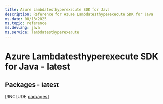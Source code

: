 ```yaml
---
title: Azure Lambdatesthyperexecute SDK for Java
description: Reference for Azure Lambdatesthyperexecute SDK for Java
ms.date: 08/13/2025
ms.topic: reference
ms.devlang: java
ms.service: lambdatesthyperexecute
---
```

# Azure Lambdatesthyperexecute SDK for Java - latest
## Packages - latest
[!INCLUDE [packages](lambdatesthyperexecute-index.md)]